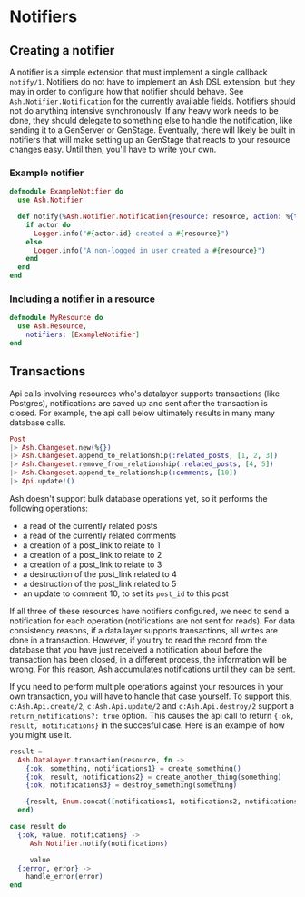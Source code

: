 # Notifiers

## Creating a notifier

A notifier is a simple extension that must implement a single callback `notify/1`. Notifiers do not have to implement an Ash DSL extension, but they may in order to configure how that notifier should behave. See `Ash.Notifier.Notification` for the currently available fields. Notifiers should not do anything intensive synchronously. If any heavy work needs to be done, they should delegate to something else to handle the notification, like sending it to a GenServer or GenStage.
Eventually, there will likely be built in notifiers that will make setting up an GenStage that reacts to your resource changes easy. Until then, you'll have to write your own.

### Example notifier

```elixir
defmodule ExampleNotifier do
  use Ash.Notifier

  def notify(%Ash.Notifier.Notification{resource: resource, action: %{type: :create}, actor: actor}) do
    if actor do
      Logger.info("#{actor.id} created a #{resource}")
    else
      Logger.info("A non-logged in user created a #{resource}")
    end
  end
end
```

### Including a notifier in a resource

```elixir
defmodule MyResource do
  use Ash.Resource,
    notifiers: [ExampleNotifier]
end
```

## Transactions

Api calls involving resources who's datalayer supports transactions (like Postgres), notifications are saved up and sent after the transaction is closed. For example, the api call below ultimately results in many many database calls.

```elixir
Post
|> Ash.Changeset.new(%{})
|> Ash.Changeset.append_to_relationship(:related_posts, [1, 2, 3])
|> Ash.Changeset.remove_from_relationship(:related_posts, [4, 5])
|> Ash.Changeset.append_to_relationship(:comments, [10])
|> Api.update!()
```

Ash doesn't support bulk database operations yet, so it performs the following operations:

- a read of the currently related posts
- a read of the currently related comments
- a creation of a post_link to relate to 1
- a creation of a post_link to relate to 2
- a creation of a post_link to relate to 3
- a destruction of the post_link related to 4
- a destruction of the post_link related to 5
- an update to comment 10, to set its `post_id` to this post

If all three of these resources have notifiers configured, we need to send a notification for each operation (notifications are not sent for reads). For data consistency reasons, if a data layer supports transactions, all writes are done in a transaction. However, if you try to read the record from the database that you have just received a notification about before the transaction has been closed, in a different process, the information will be wrong. For this reason, Ash accumulates notifications until they can be sent.

If you need to perform multiple operations against your resources in your own transaction, you will have to handle that case yourself. To support this, `c:Ash.Api.create/2`, `c:Ash.Api.update/2` and `c:Ash.Api.destroy/2` support a `return_notifications?: true` option. This causes the api call to return `{:ok, result, notifications}` in the succesful case. Here is an example of how you might use it.

```elixir
result =
  Ash.DataLayer.transaction(resource, fn ->
    {:ok, something, notifications1} = create_something()
    {:ok, result, notifications2} = create_another_thing(something)
    {:ok, notifications3} = destroy_something(something)

    {result, Enum.concat([notifications1, notifications2, notifications3])}
  end)

case result do
  {:ok, value, notifications} ->
     Ash.Notifier.notify(notifications)

     value
  {:error, error} ->
    handle_error(error)
end
```
